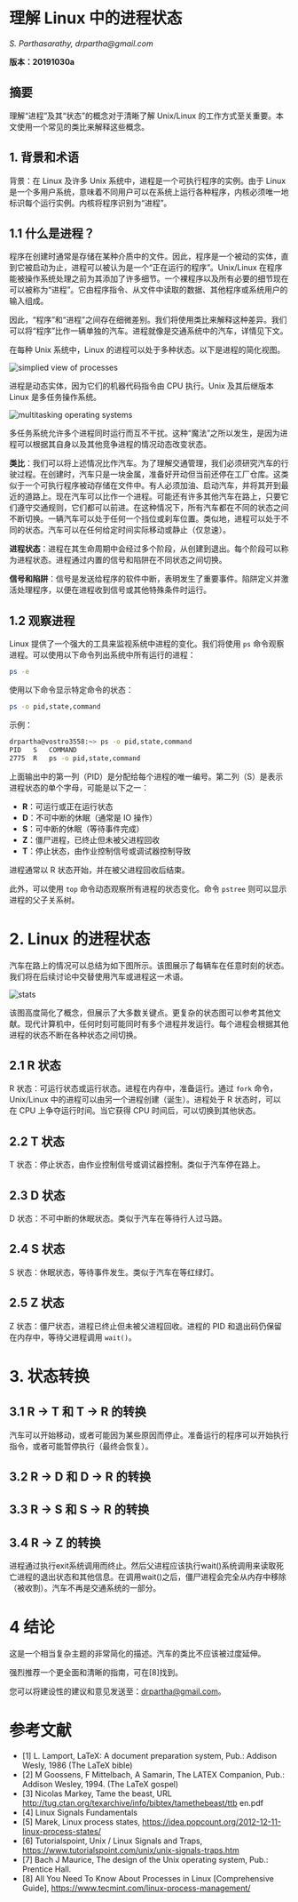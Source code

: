 # 理解 Linux 中的进程状态

_S. Parthasarathy, drpartha@gmail.com_

**版本：20191030a**

## 摘要

理解“进程”及其“状态”的概念对于清晰了解 Unix/Linux 的工作方式至关重要。本文使用一个常见的类比来解释这些概念。

## 1. 背景和术语

背景：在 Linux 及许多 Unix 系统中，进程是一个可执行程序的实例。由于 Linux 是一个多用户系统，意味着不同用户可以在系统上运行各种程序，内核必须唯一地标识每个运行实例。内核将程序识别为“进程”。

## 1.1 什么是进程？

程序在创建时通常是存储在某种介质中的文件。因此，程序是一个被动的实体，直到它被启动为止，进程可以被认为是一个“正在运行的程序”。Unix/Linux 在程序能被操作系统处理之前为其添加了许多细节。一个裸程序以及所有必要的细节现在可以被称为“进程”。它由程序指令、从文件中读取的数据、其他程序或系统用户的输入组成。

因此，“程序”和“进程”之间存在细微差别。我们将使用类比来解释这种差异。我们可以将“程序”比作一辆单独的汽车。进程就像是交通系统中的汽车，详情见下文。

在每种 Unix 系统中，Linux 的进程可以处于多种状态。以下是进程的简化视图。

![simplied view of processes](Understanding_process_states_in_Linux/0.png)

进程是动态实体，因为它们的机器代码指令由 CPU 执行。Unix 及其后继版本 Linux 是多任务操作系统。

![multitasking operating systems](Understanding_process_states_in_Linux/1.png)

多任务系统允许多个进程同时运行而互不干扰。这种“魔法”之所以发生，是因为进程可以根据其自身以及其他竞争进程的情况动态改变状态。

**类比**：我们可以将上述情况比作汽车。为了理解交通管理，我们必须研究汽车的行驶过程。在创建时，汽车只是一块金属，准备好开动但当前还停在工厂仓库。这类似于一个可执行程序被动存储在文件中。有人必须加油、启动汽车，并将其开到最近的道路上。现在汽车可以比作一个进程。可能还有许多其他汽车在路上，只要它们遵守交通规则，它们都可以前进。在这种情况下，所有汽车都在不同的状态之间不断切换。一辆汽车可以处于任何一个挡位或刹车位置。类似地，进程可以处于不同的状态。汽车可以在任何给定时间实际移动或静止（仅怠速）。

**进程状态**：进程在其生命周期中会经过多个阶段，从创建到退出。每个阶段可以称为进程状态。进程通过内置的信号和陷阱在不同状态之间切换。

**信号和陷阱**：信号是发送给程序的软件中断，表明发生了重要事件。陷阱定义并激活处理程序，以便在进程收到信号或其他特殊条件时运行。

## 1.2 观察进程

Linux 提供了一个强大的工具来监视系统中进程的变化。我们将使用 `ps` 命令观察进程。可以使用以下命令列出系统中所有运行的进程：

```bash
ps -e
```

使用以下命令显示特定命令的状态：

```bash
ps -o pid,state,command
```

示例：

```bash
drpartha@vostro3558:~> ps -o pid,state,command
PID   S   COMMAND
2775  R   ps -o pid,state,command
```
上面输出中的第一列（PID）是分配给每个进程的唯一编号。第二列（S）是表示进程状态的单个字母，可能是以下之一：

- **R**：可运行或正在运行状态
- **D**：不可中断的休眠（通常是 IO 操作）
- **S**：可中断的休眠（等待事件完成）
- **Z**：僵尸进程，已终止但未被父进程回收
- **T**：停止状态，由作业控制信号或调试器控制导致

进程通常以 R 状态开始，并在被父进程回收后结束。

此外，可以使用 `top` 命令动态观察所有进程的状态变化。命令 `pstree` 则可以显示进程的父子关系树。

# 2. Linux 的进程状态

汽车在路上的情况可以总结为如下图所示。该图展示了每辆车在任意时刻的状态。我们将在后续讨论中交替使用汽车或进程这一术语。

![stats](Understanding_process_states_in_Linux/2.png)

该图高度简化了概念，但展示了大多数关键点。更复杂的状态图可以参考其他文献。现代计算机中，任何时刻可能同时有多个进程并发运行。每个进程会根据其他进程的状态不断在各种状态之间切换。

## 2.1 R 状态

R 状态：可运行状态或运行状态。进程在内存中，准备运行。通过 `fork` 命令，Unix/Linux 中的进程可以由另一个进程创建（诞生）。进程处于 R 状态时，可以在 CPU 上争夺运行时间。当它获得 CPU 时间后，可以切换到其他状态。

## 2.2 T 状态

T 状态：停止状态，由作业控制信号或调试器控制。类似于汽车停在路上。

## 2.3 D 状态

D 状态：不可中断的休眠状态。类似于汽车在等待行人过马路。

## 2.4 S 状态

S 状态：休眠状态，等待事件发生。类似于汽车在等红绿灯。

## 2.5 Z 状态

Z 状态：僵尸状态，进程已终止但未被父进程回收。进程的 PID 和退出码仍保留在内存中，等待父进程调用 `wait()`。

# 3. 状态转换

## 3.1 R → T 和 T → R 的转换

汽车可以开始移动，或者可能因为某些原因而停止。准备运行的程序可以开始执行指令，或者可能暂停执行（最终会恢复）。

## 3.2 R → D 和 D → R 的转换

## 3.3 R → S 和 S → R 的转换

## 3.4 R → Z 的转换

进程通过执行exit系统调用而终止。然后父进程应该执行wait()系统调用来读取死亡进程的退出状态和其他信息。在调用wait()之后，僵尸进程会完全从内存中移除（被收割）。汽车不再是交通系统的一部分。

# 4 结论

这是一个相当复杂主题的非常简化的描述。汽车的类比不应该被过度延伸。

强烈推荐一个更全面和清晰的指南，可在[8]找到。

您可以将建设性的建议和意见发送至：drpartha@gmail.com。

# 参考文献

- [1] L. Lamport, LaTeX: A document preparation system, Pub.: Addison Wesly, 1986 (The LaTeX bible)
- [2] M Goossens, F Mittelbach, A Samarin, The LATEX Companion, Pub.: Addison Wesley, 1994. (The LaTeX gospel)
- [3] Nicolas Markey, Tame the beast, URL http://tug.ctan.org/texarchive/info/bibtex/tamethebeast/ttb en.pdf
- [4] Linux Signals Fundamentals
- [5] Marek, Linux process states, https://idea.popcount.org/2012-12-11-linux-process-states/
- [6] Tutorialspoint, Unix / Linux Signals and Traps, https://www.tutorialspoint.com/unix/unix-signals-traps.htm
- [7] Bach J Maurice, The design of the Unix operating system, Pub.: Prentice Hall.
- [8] All You Need To Know About Processes in Linux [Comprehensive Guide], https://www.tecmint.com/linux-process-management/
